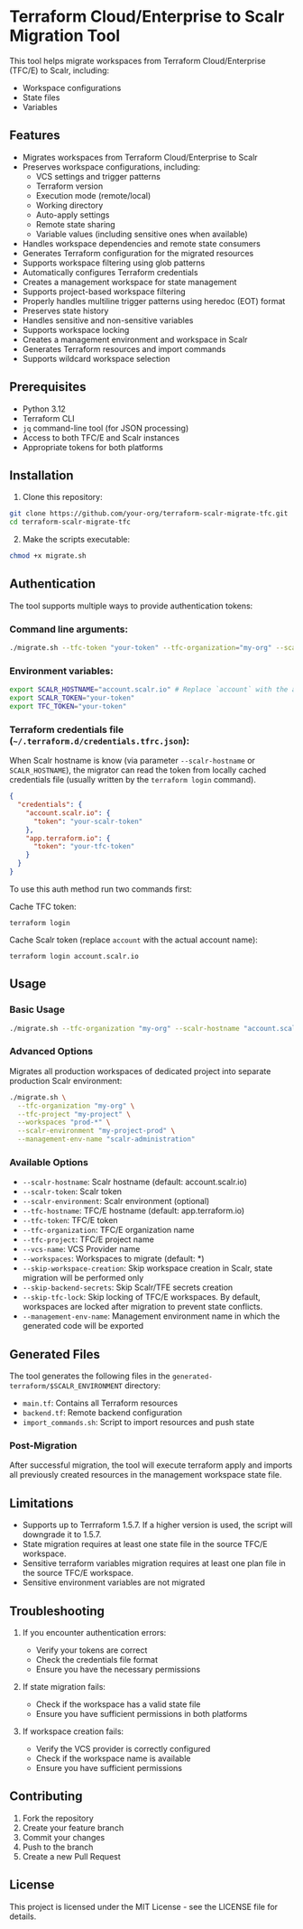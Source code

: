 # Terraform Cloud/Enterprise to Scalr Migration Tool

This tool helps migrate workspaces from Terraform Cloud/Enterprise (TFC/E) to Scalr, including:
- Workspace configurations
- State files
- Variables

## Features

- Migrates workspaces from Terraform Cloud/Enterprise to Scalr
- Preserves workspace configurations, including:
  - VCS settings and trigger patterns
  - Terraform version
  - Execution mode (remote/local)
  - Working directory
  - Auto-apply settings
  - Remote state sharing
  - Variable values (including sensitive ones when available)
- Handles workspace dependencies and remote state consumers
- Generates Terraform configuration for the migrated resources
- Supports workspace filtering using glob patterns
- Automatically configures Terraform credentials
- Creates a management workspace for state management
- Supports project-based workspace filtering
- Properly handles multiline trigger patterns using heredoc (EOT) format
- Preserves state history
- Handles sensitive and non-sensitive variables
- Supports workspace locking
- Creates a management environment and workspace in Scalr
- Generates Terraform resources and import commands
- Supports wildcard workspace selection

## Prerequisites

- Python 3.12
- Terraform CLI
- `jq` command-line tool (for JSON processing)
- Access to both TFC/E and Scalr instances
- Appropriate tokens for both platforms

## Installation

1. Clone this repository:
```bash
git clone https://github.com/your-org/terraform-scalr-migrate-tfc.git
cd terraform-scalr-migrate-tfc
```

2. Make the scripts executable:
```bash
chmod +x migrate.sh
```

## Authentication

The tool supports multiple ways to provide authentication tokens:

### Command line arguments:
```bash
./migrate.sh --tfc-token "your-token" --tfc-organization="my-org" --scalr-hostname "account.scalr.io" --scalr-token "your-token"
```

### Environment variables:
```bash
export SCALR_HOSTNAME="account.scalr.io" # Replace `account` with the actual account name
export SCALR_TOKEN="your-token"
export TFC_TOKEN="your-token"
```

### Terraform credentials file (`~/.terraform.d/credentials.tfrc.json`):

When Scalr hostname is know (via parameter  `--scalr-hostname` or `SCALR_HOSTNAME`), the migrator can read the token from locally cached credentials file (usually written by the `terraform login` command).

```json
{
  "credentials": {
    "account.scalr.io": {
      "token": "your-scalr-token"
    },
    "app.terraform.io": {
      "token": "your-tfc-token"
    }
  }
}
```

To use this auth method run two commands first:

Cache TFC token:

```shell
terraform login
```

Cache Scalr token (replace `account` with the actual account name):
```shell
terraform login account.scalr.io
```

## Usage

### Basic Usage

```bash
./migrate.sh --tfc-organization "my-org" --scalr-hostname "account.scalr.io"
```

### Advanced Options

Migrates all production workspaces of dedicated project into separate production Scalr environment:

```bash
./migrate.sh \
  --tfc-organization "my-org" \
  --tfc-project "my-project" \
  --workspaces "prod-*" \
  --scalr-environment "my-project-prod" \
  --management-env-name "scalr-administration"
```

### Available Options

- `--scalr-hostname`: Scalr hostname (default: account.scalr.io)
- `--scalr-token`: Scalr token
- `--scalr-environment`: Scalr environment (optional)
- `--tfc-hostname`: TFC/E hostname (default: app.terraform.io)
- `--tfc-token`: TFC/E token
- `--tfc-organization`: TFC/E organization name
- `--tfc-project`: TFC/E project name
- `--vcs-name`: VCS Provider name
- `--workspaces`: Workspaces to migrate (default: *)
- `--skip-workspace-creation`: Skip workspace creation in Scalr, state migration will be performed only
- `--skip-backend-secrets`: Skip Scalr/TFE secrets creation
- `--skip-tfc-lock`: Skip locking of TFC/E workspaces. By default, workspaces are locked after migration to prevent state conflicts.
- `--management-env-name`: Management environment name in which the generated code will be exported

## Generated Files

The tool generates the following files in the `generated-terraform/$SCALR_ENVIRONMENT` directory:

- `main.tf`: Contains all Terraform resources
- `backend.tf`: Remote backend configuration
- `import_commands.sh`: Script to import resources and push state

### Post-Migration

After successful migration, the tool will execute terraform apply and imports all previously created resources in the management workspace state file.

## Limitations

- Supports up to Terrraform 1.5.7. If a higher version is used, the script will downgrade it to 1.5.7.
- State migration requires at least one state file in the source TFC/E workspace.
- Sensitive terraform variables migration requires at least one plan file in the source TFC/E workspace.
- Sensitive environment variables are not migrated

## Troubleshooting

1. If you encounter authentication errors:
   - Verify your tokens are correct
   - Check the credentials file format
   - Ensure you have the necessary permissions

2. If state migration fails:
   - Check if the workspace has a valid state file
   - Ensure you have sufficient permissions in both platforms

3. If workspace creation fails:
   - Verify the VCS provider is correctly configured
   - Check if the workspace name is available
   - Ensure you have sufficient permissions

## Contributing

1. Fork the repository
2. Create your feature branch
3. Commit your changes
4. Push to the branch
5. Create a new Pull Request

## License

This project is licensed under the MIT License - see the LICENSE file for details.

